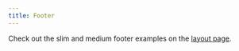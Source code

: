 ```yaml
---
title: Footer
---
```


Check out the slim and medium footer examples on the [layout page](/layout#page-layouts).